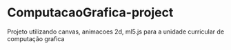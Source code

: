 # ComputacaoGrafica-project
Projeto  utilizando canvas, animacoes 2d, ml5.js para a unidade curricular de computação grafica
